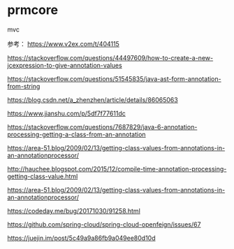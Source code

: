 # prmcore
mvc

参考：
https://www.v2ex.com/t/404115

https://stackoverflow.com/questions/44497609/how-to-create-a-new-jcexpression-to-give-annotation-values

https://stackoverflow.com/questions/51545835/java-ast-form-annotation-from-string

https://blog.csdn.net/a_zhenzhen/article/details/86065063

https://www.jianshu.com/p/5df7f77611dc

https://stackoverflow.com/questions/7687829/java-6-annotation-processing-getting-a-class-from-an-annotation


https://area-51.blog/2009/02/13/getting-class-values-from-annotations-in-an-annotationprocessor/

http://hauchee.blogspot.com/2015/12/compile-time-annotation-processing-getting-class-value.html


https://area-51.blog/2009/02/13/getting-class-values-from-annotations-in-an-annotationprocessor/

https://codeday.me/bug/20171030/91258.html


https://github.com/spring-cloud/spring-cloud-openfeign/issues/67



https://juejin.im/post/5c49a9a86fb9a049ee80d10d